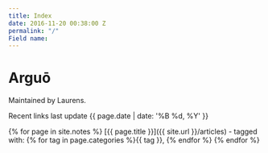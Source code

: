 ```yaml
---
title: Index
date: 2016-11-20 00:38:00 Z
permalink: "/"
Field name: 
---
```


<LINK href="{{site.url}}/css/materialize.min.css" rel="stylesheet" type="text/css">
<div class="container">

# Arguō
Maintained by Laurens.

Recent links
last update {{ page.date | date: '%B %d, %Y' }}

{% for page in site.notes %}
[{{ page.title }}]({{ site.url }}/articles) -
tagged with: {% for tag in page.categories %}{{ tag }}, {% endfor %}
{% endfor %}

</div>